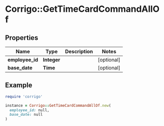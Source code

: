 # Corrigo::GetTimeCardCommandAllOf

## Properties

| Name | Type | Description | Notes |
| ---- | ---- | ----------- | ----- |
| **employee_id** | **Integer** |  | [optional] |
| **base_date** | **Time** |  | [optional] |

## Example

```ruby
require 'corrigo'

instance = Corrigo::GetTimeCardCommandAllOf.new(
  employee_id: null,
  base_date: null
)
```

